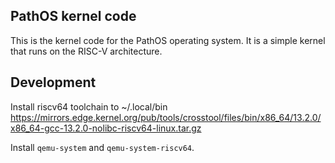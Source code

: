 ## PathOS kernel code

This is the kernel code for the PathOS operating system. It is a simple kernel that runs on the RISC-V architecture.

## Development

Install riscv64 toolchain to ~/.local/bin
https://mirrors.edge.kernel.org/pub/tools/crosstool/files/bin/x86_64/13.2.0/x86_64-gcc-13.2.0-nolibc-riscv64-linux.tar.gz

Install `qemu-system` and `qemu-system-riscv64`.